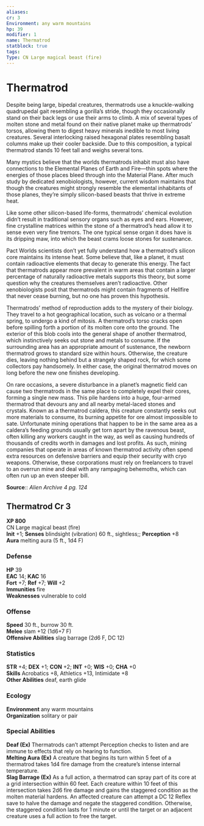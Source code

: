 ```yaml
---
aliases: 
cr: 3
Environment: any warm mountains  
hp: 39
modifier: 1
name: Thermatrod
statblock: true
tags: 
Type: CN Large magical beast (fire)  
---
```


# Thermatrod

Despite being large, bipedal creatures, thermatrods use a knuckle-walking quadrupedal gait resembling a gorilla’s stride, though they occasionally stand on their back legs or use their arms to climb. A mix of several types of molten stone and metal found on their native planet make up thermatrods’ torsos, allowing them to digest heavy minerals inedible to most living creatures. Several interlocking raised hexagonal plates resembling basalt columns make up their cooler backside. Due to this composition, a typical thermatrod stands 10 feet tall and weighs several tons.

Many mystics believe that the worlds thermatrods inhabit must also have connections to the Elemental Planes of Earth and Fire—thin spots where the energies of those places bleed through into the Material Plane. After much study by dedicated xenobiologists, however, current wisdom maintains that though the creatures might strongly resemble the elemental inhabitants of those planes, they’re simply silicon-based beasts that thrive in extreme heat.

Like some other silicon-based life-forms, thermatrods’ chemical evolution didn’t result in traditional sensory organs such as eyes and ears. However, fine crystalline matrices within the stone of a thermatrod’s head allow it to sense even very fine tremors. The one typical sense organ it does have is its dripping maw, into which the beast crams loose stones for sustenance.

Pact Worlds scientists don’t yet fully understand how a thermatrod’s silicon core maintains its intense heat. Some believe that, like a planet, it must contain radioactive elements that decay to generate this energy. The fact that thermatrods appear more prevalent in warm areas that contain a larger percentage of naturally radioactive metals supports this theory, but some question why the creatures themselves aren’t radioactive. Other xenobiologists posit that thermatrods might contain fragments of Hellfire that never cease burning, but no one has proven this hypothesis.

Thermatrods’ method of reproduction adds to the mystery of their biology. They travel to a hot geographical location, such as volcano or a thermal spring, to undergo a kind of mitosis. A thermatrod’s torso cracks open before spilling forth a portion of its molten core onto the ground. The exterior of this blob cools into the general shape of another thermatrod, which instinctively seeks out stone and metals to consume. If the surrounding area has an appropriate amount of sustenance, the newborn thermatrod grows to standard size within hours. Otherwise, the creature dies, leaving nothing behind but a strangely shaped rock, for which some collectors pay handsomely. In either case, the original thermatrod moves on long before the new one finishes developing.

On rare occasions, a severe disturbance in a planet’s magnetic field can cause two thermatrods in the same place to completely expel their cores, forming a single new mass. This pile hardens into a huge, four-armed thermatrod that devours any and all nearby metal-laced stones and crystals. Known as a thermatrod caldera, this creature constantly seeks out more materials to consume, its burning appetite for ore almost impossible to sate. Unfortunate mining operations that happen to be in the same area as a caldera’s feeding grounds usually get torn apart by the ravenous beast, often killing any workers caught in the way, as well as causing hundreds of thousands of credits worth in damages and lost profits. As such, mining companies that operate in areas of known thermatrod activity often spend extra resources on defensive barriers and equip their security with cryo weapons. Otherwise, these corporations must rely on freelancers to travel to an overrun mine and deal with any rampaging behemoths, which can often run up an even steeper bill.

**Source**:: _Alien Archive 4 pg. 124_

## Thermatrod Cr 3

**XP 800**  
CN Large magical beast (fire)  
**Init** +1; **Senses** blindsight (vibration) 60 ft., sightless;; **Perception** +8  
**Aura** melting aura (5 ft., 1d4 F)

### Defense

**HP** 39  
**EAC** 14; **KAC** 16  
**Fort** +7; **Ref** +7; **Will** +2  
**Immunities** fire  
**Weaknesses** vulnerable to cold

### Offense

**Speed** 30 ft., burrow 30 ft.  
**Melee** slam +12 (1d6+7 F)  
**Offensive Abilities** slag barrage (2d6 F, DC 12)

### Statistics

**STR** +4; **DEX** +1; **CON** +2; **INT** +0; **WIS** +0; **CHA** +0  
**Skills** Acrobatics +8, Athletics +13, Intimidate +8  
**Other Abilities** deaf, earth glide

### Ecology

**Environment** any warm mountains  
**Organization** solitary or pair

### Special Abilities

**Deaf (Ex)** Thermatrods can’t attempt Perception checks to listen and are immune to effects that rely on hearing to function.  
**Melting Aura (Ex)** A creature that begins its turn within 5 feet of a thermatrod takes 1d4 fire damage from the creature’s intense internal temperature.  
**Slag Barrage (Ex)** As a full action, a thermatrod can spray part of its core at a grid intersection within 60 feet. Each creature within 10 feet of this intersection takes 2d6 fire damage and gains the staggered condition as the molten material hardens. An affected creature can attempt a DC 12 Reflex save to halve the damage and negate the staggered condition. Otherwise, the staggered condition lasts for 1 minute or until the target or an adjacent creature uses a full action to free the target.
